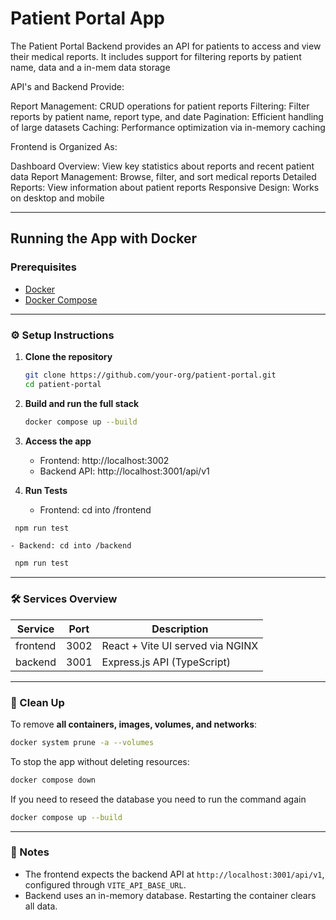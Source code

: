 
# Patient Portal App

The Patient Portal Backend provides an API for patients to access and view their medical reports. It includes support for filtering reports by patient name, data and a in-mem data storage


API's and Backend Provide: 

Report Management: CRUD operations for patient reports
Filtering: Filter reports by patient name, report type, and date
Pagination: Efficient handling of large datasets
Caching: Performance optimization via in-memory caching


Frontend is Organized As: 

Dashboard Overview: View key statistics about reports and recent patient data
Report Management: Browse, filter, and sort medical reports
Detailed Reports: View information about patient reports
Responsive Design: Works on desktop and mobile


---

## Running the App with Docker

### Prerequisites
- [Docker](https://www.docker.com/products/docker-desktop)
- [Docker Compose](https://docs.docker.com/compose/)

---

### ⚙️ Setup Instructions

1. **Clone the repository**
   ```bash
   git clone https://github.com/your-org/patient-portal.git
   cd patient-portal
   ```

2. **Build and run the full stack**
   ```bash
   docker compose up --build
   ```

3. **Access the app**
   - Frontend: http://localhost:3002
   - Backend API: http://localhost:3001/api/v1


3. **Run Tests**
   - Frontend: cd into /frontend
  
  ```bash
   npm run test
   ```

    - Backend: cd into /backend
  
  ```bash
   npm run test
   ```
---

### 🛠 Services Overview

| Service   | Port   | Description                      |
|-----------|--------|----------------------------------|
| frontend  | 3002   | React + Vite UI served via NGINX |
| backend   | 3001   | Express.js API (TypeScript)      |

---

### 🧼 Clean Up

To remove **all containers, images, volumes, and networks**:
```bash
docker system prune -a --volumes
```

To stop the app without deleting resources:
```bash
docker compose down
```

If you need to reseed the database you need to run the command again

```bash
docker compose up --build
```

---

### 📝 Notes

- The frontend expects the backend API at `http://localhost:3001/api/v1`, configured through `VITE_API_BASE_URL`.
- Backend uses an in-memory database. Restarting the container clears all data.

